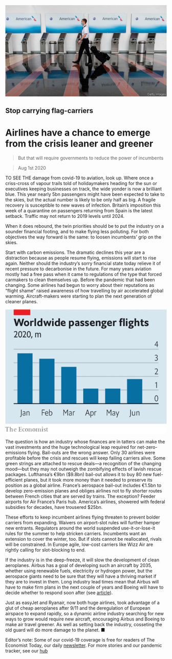 ![](./images/20200801_LDP502.jpg)

## Stop carrying flag-carriers

# Airlines have a chance to emerge from the crisis leaner and greener

> But that will require governments to reduce the power of incumbents

> Aug 1st 2020

TO SEE THE damage from covid-19 to aviation, look up. Where once a criss-cross of vapour trails told of holidaymakers heading for the sun or executives keeping businesses on track, the wide yonder is now a brilliant blue. This year nearly 5bn passengers might have been expected to take to the skies, but the actual number is likely to be only half as big. A fragile recovery is susceptible to new waves of infection. Britain’s imposition this week of a quarantine on passengers returning from Spain is the latest setback. Traffic may not return to 2019 levels until 2024.

When it does rebound, the twin priorities should be to put the industry on a sounder financial footing, and to make flying less polluting. For both objectives the way forward is the same: to loosen incumbents’ grip on the skies.

Start with carbon emissions. The dramatic declines this year are a distraction because as people resume flying, emissions will start to rise again. Neither should the industry’s sorry financial state today relieve it of recent pressure to decarbonise in the future. For many years aviation mostly had a free pass when it came to regulations of the type that forced carmakers to clean themselves up. Before the pandemic that had been changing. Some airlines had begun to worry about their reputations as “flight shame” raised awareness of how travelling by air accelerated global warming. Aircraft-makers were starting to plan the next generation of cleaner planes.

![](./images/20200801_LDC010_0.png)

The question is how an industry whose finances are in tatters can make the vast investments and the huge technological leap required for net-zero-emissions flying. Bail-outs are the wrong answer. Only 30 airlines were profitable before the crisis and rescues will keep failing carriers alive. Some green strings are attached to rescue deals—a recognition of the changing mood—but they may not outweigh the zombifying effects of lavish rescue packages. Lufthansa’s €9bn ($9.8bn) bail-out allows it to buy 80 new fuel-efficient planes, but it took more money than it needed to preserve its position as a global airline. France’s aerospace bail-out includes €1.5bn to develop zero-emission planes and obliges airlines not to fly shorter routes between French cities that are served by trains. The exception? Feeder airports for Air France’s Paris hub. America’s airlines, showered with federal subsidies for decades, have trousered $25bn.

These efforts to keep incumbent airlines flying threaten to prevent bolder carriers from expanding. Waivers on airport-slot rules will further hamper new entrants. Regulators around the world suspended use-it-or-lose-it rules for the summer to help stricken carriers. Incumbents want an extension to cover the winter, too. But if slots cannot be reallocated, rivals will be constrained. In Europe agile, low-cost carriers like Wizz Air are rightly calling for slot-blocking to end.

If the industry is in the deep-freeze, it will slow the development of clean aeroplanes. Airbus has a goal of developing such an aircraft by 2035, whether using renewable fuels, electricity or hydrogen power, but the aerospace giants need to be sure that they will have a thriving market if they are to invest in them. Long industry lead times mean that Airbus will have to make firm plans in the next couple of years and Boeing will have to decide whether to respond soon after (see [article](https://www.economist.com//business/2020/08/01/air-travels-sudden-collapse-will-reshape-a-trillion-dollar-industry)).

Just as easyJet and Ryanair, now both huge airlines, took advantage of a glut of cheap aeroplanes after 9/11 and the deregulation of European airspace to expand rapidly, so a dynamic airline industry searching for new ways to grow would require new aircraft, encouraging Airbus and Boeing to make air travel greener. As well as setting back the industry, cosseting the old guard will do more damage to the planet. ■

Editor’s note: Some of our covid-19 coverage is free for readers of The Economist Today, our daily [newsletter](https://www.economist.com/https://my.economist.com/user#newsletter). For more stories and our pandemic tracker, see our [hub](https://www.economist.com//news/2020/03/11/the-economists-coverage-of-the-coronavirus)